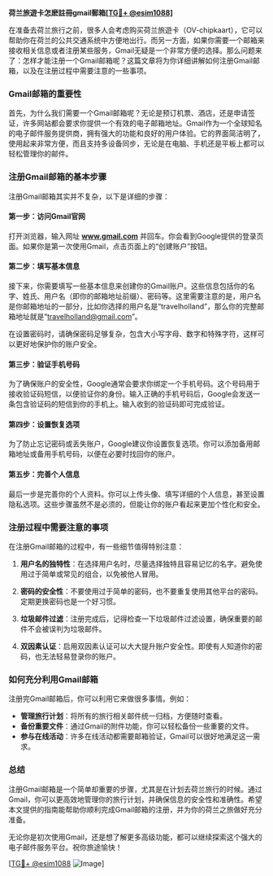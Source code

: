 **荷兰旅遊卡怎麽註冊gmail郵箱[[TG💪+ @esim1088](https://t.me/s/esim1088)]**

在准备去荷兰旅行之前，很多人会考虑购买荷兰旅遊卡（OV-chipkaart），它可以帮助你在荷兰的公共交通系统中方便地出行。而另一方面，如果你需要一个邮箱来接收相关信息或者注册某些服务，Gmail无疑是一个非常方便的选择。那么问题来了：怎样才能注册一个Gmail邮箱呢？这篇文章将为你详细讲解如何注册Gmail邮箱，以及在注册过程中需要注意的一些事项。

### Gmail邮箱的重要性

首先，为什么我们需要一个Gmail邮箱呢？无论是预订机票、酒店，还是申请签证，许多网站都会要求你提供一个有效的电子邮箱地址。Gmail作为一个全球知名的电子邮件服务提供商，拥有强大的功能和良好的用户体验。它的界面简洁明了，使用起来非常方便，而且支持多设备同步，无论是在电脑、手机还是平板上都可以轻松管理你的邮件。

### 注册Gmail邮箱的基本步骤

注册Gmail邮箱其实并不复杂，以下是详细的步骤：

#### 第一步：访问Gmail官网

打开浏览器，输入网址 **www.gmail.com** 并回车。你会看到Google提供的登录页面。如果你是第一次使用Gmail，点击页面上的“创建账户”按钮。

#### 第二步：填写基本信息

接下来，你需要填写一些基本信息来创建你的Gmail账户。这些信息包括你的名字、姓氏、用户名（即你的邮箱地址前缀）、密码等。这里需要注意的是，用户名是你邮箱地址的一部分，比如你选择的用户名是“travelholland”，那么你的完整邮箱地址就是“travelholland@gmail.com”。

在设置密码时，请确保密码足够复杂，包含大小写字母、数字和特殊字符，这样可以更好地保护你的账户安全。

#### 第三步：验证手机号码

为了确保账户的安全性，Google通常会要求你绑定一个手机号码。这个号码用于接收验证码短信，以便验证你的身份。输入正确的手机号码后，Google会发送一条包含验证码的短信到你的手机上。输入收到的验证码即可完成验证。

#### 第四步：设置恢复选项

为了防止忘记密码或丢失账户，Google建议你设置恢复选项。你可以添加备用邮箱地址或备用手机号码，以便在必要时找回你的账户。

#### 第五步：完善个人信息

最后一步是完善你的个人资料。你可以上传头像、填写详细的个人信息，甚至设置隐私选项。这些步骤虽然不是必须的，但能让你的账户看起来更加个性化和安全。

### 注册过程中需要注意的事项

在注册Gmail邮箱的过程中，有一些细节值得特别注意：

1. **用户名的独特性**：在选择用户名时，尽量选择独特且容易记忆的名字。避免使用过于简单或常见的组合，以免被他人冒用。
   
2. **密码的安全性**：不要使用过于简单的密码，也不要重复使用其他平台的密码。定期更换密码也是一个好习惯。

3. **垃圾邮件过滤**：注册完成后，记得检查一下垃圾邮件过滤设置，确保重要的邮件不会被误判为垃圾邮件。

4. **双因素认证**：启用双因素认证可以大大提升账户安全性。即使有人知道你的密码，也无法轻易登录你的账户。

### 如何充分利用Gmail邮箱

注册完Gmail邮箱后，你可以利用它来做很多事情。例如：

- **管理旅行计划**：将所有的旅行相关邮件统一归档，方便随时查看。
- **备份重要文件**：通过Gmail的附件功能，你可以轻松备份一些重要的文件。
- **参与在线活动**：许多在线活动都需要邮箱验证，Gmail可以很好地满足这一需求。

### 总结

注册Gmail邮箱是一个简单却重要的步骤，尤其是在计划去荷兰旅行的时候。通过Gmail，你可以更高效地管理你的旅行计划，并确保信息的安全性和准确性。希望本文提供的指南能帮助你顺利完成Gmail邮箱的注册，并为你的荷兰之旅做好充分准备。

无论你是初次使用Gmail，还是想了解更多高级功能，都可以继续探索这个强大的电子邮件服务平台。祝你旅途愉快！

[[TG💪+ @esim1088](https://t.me/s/esim1088) ![Image](https://i.postimg.cc/4NQfJmqS/Snipaste-2025-05-13-00-14-12.png)]